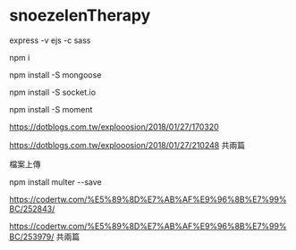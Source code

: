 # snoezelenTherapy

express -v ejs -c sass

npm i

npm install -S mongoose

npm install -S socket.io

npm install -S moment

https://dotblogs.com.tw/explooosion/2018/01/27/170320 

https://dotblogs.com.tw/explooosion/2018/01/27/210248 共兩篇

檔案上傳

npm install multer --save

https://codertw.com/%E5%89%8D%E7%AB%AF%E9%96%8B%E7%99%BC/252843/

https://codertw.com/%E5%89%8D%E7%AB%AF%E9%96%8B%E7%99%BC/253979/ 共兩篇